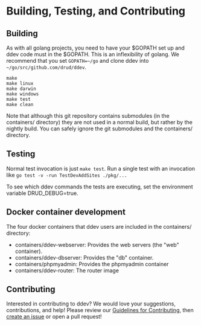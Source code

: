 <h1>Building, Testing, and Contributing</h1>

## Building

As with all golang projects, you need to have your $GOPATH set up and ddev code must in the $GOPATH. This is an inflexibility of golang. We recommend that you set `GOPATH=~/go` and clone ddev into `~/go/src/github.com/drud/ddev`.

 ```
 make
 make linux
 make darwin
 make windows
 make test
 make clean
 ```

 Note that although this git repository contains submodules (in the containers/ directory) they are not used in a normal build, but rather by the nightly build. You can safely ignore the git submodules and the containers/ directory.


## Testing
Normal test invocation is just `make test`. Run a single test with an invocation like `go test -v -run TestDevAddSites ./pkg/...`

To see which ddev commands the tests are executing, set the environment variable DRUD_DEBUG=true.

## Docker container development

The four docker containers that ddev users are included in the containers/ directory:

* containers/ddev-webserver: Provides the web servers (the "web" container).
* containers/ddev-dbserver: Provides the "db" container.
* containers/phpmyadmin: Provides the phpmyadmin container
* containers/ddev-router: The router image

## Contributing
Interested in contributing to ddev? We would love your suggestions, contributions, and help! Please review our [Guidelines for Contributing](https://github.com/drud/ddev/blob/master/CONTRIBUTING.md), then [create an issue](https://github.com/drud/ddev/issues/new) or open a pull request!
